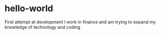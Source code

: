 # hello-world
First attempt at development
I work in finance and am trying to expand my knowledge of technology and coding
